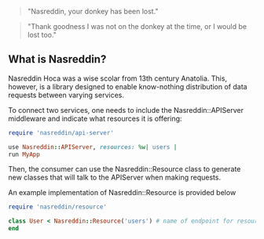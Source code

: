 > "Nasreddin, your donkey has been lost."

> "Thank goodness I was not on the donkey at the time, or I would be lost too."


## What is Nasreddin?

Nasreddin Hoca was a wise scolar from 13th century Anatolia. This, however, is a library designed to enable know-nothing
distribution of data requests between varying services.

To connect two services, one needs to include the Nasreddin::APIServer middleware and indicate what resources it is offering:
```ruby
require 'nasreddin/api-server'

use Nasreddin::APIServer, resources: %w| users |
run MyApp
```
Then, the consumer can use the Nasreddin::Resource class to generate new classes that will talk to the APIServer when making
requests.


An example implementation of Nasreddin::Resource is provided below

```ruby
require 'nasreddin/resource'

class User < Nasreddin::Resource('users') # name of endpoint for resource
end

```
